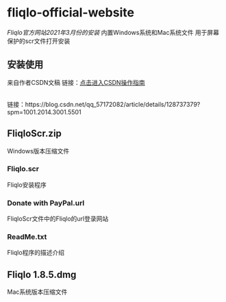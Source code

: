 # fliqlo-official-website
*Fliqlo官方网站2021年3月份的安装*
内置Windows系统和Mac系统文件
用于屏幕保护的scr文件打开安装
## 安装使用
来自作者CSDN文稿
链接：[点击进入CSDN操作指南](https://blog.csdn.net/qq_57172082/article/details/128737379?spm=1001.2014.3001.5501)     

<br>
链接：https://blog.csdn.net/qq_57172082/article/details/128737379?spm=1001.2014.3001.5501

## FliqloScr.zip
Windows版本压缩文件
### Fliqlo.scr
Fliqlo安装程序
### Donate with PayPal.url
FliqloScr文件中的Fliqlo的url登录网站
### ReadMe.txt
Fliqlo程序的描述介绍
## Fliqlo 1.8.5.dmg
Mac系统版本压缩文件
